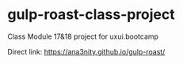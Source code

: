 # gulp-roast-class-project
 
Class Module 17&18 project for uxui.bootcamp

Direct link: https://ana3nity.github.io/gulp-roast/
